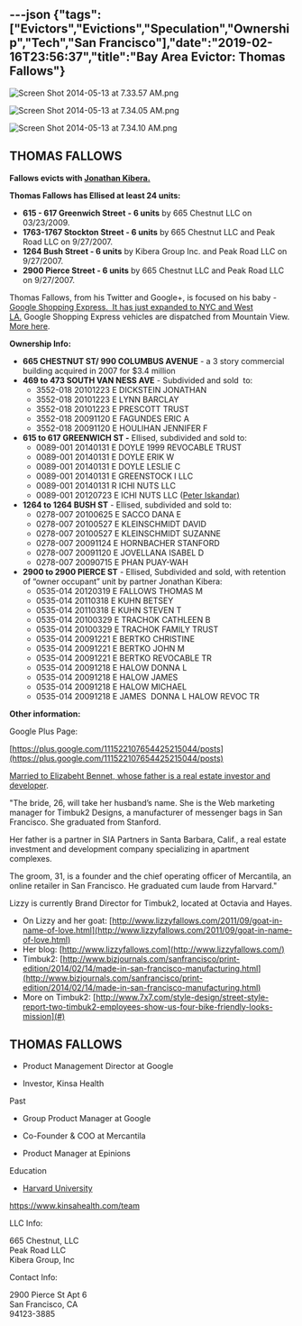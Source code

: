 ---json
{"tags":["Evictors","Evictions","Speculation","Ownership","Tech","San Francisco"],"date":"2019-02-16T23:56:37","title":"Bay Area Evictor: Thomas Fallows"}
---

![Screen Shot 2014-05-13 at 7.33.57 AM.png](/assets/uploads/Screen+Shot+2014-05-13+at+7.33.57+AM.png) 

![Screen Shot 2014-05-13 at 7.34.05 AM.png](/assets/uploads/Screen+Shot+2014-05-13+at+7.34.05+AM.png) 

![Screen Shot 2014-05-13 at 7.34.10 AM.png](/assets/uploads/Screen+Shot+2014-05-13+at+7.34.10+AM.png) 

THOMAS FALLOWS
--------------

**Fallows evicts with [Jonathan Kibera.](/jonathan-kibera)**

**Thomas Fallows has Ellised at least 24 units:**

*   **615 - 617 Greenwich Street** **\- 6 units** by 665 Chestnut LLC on 03/23/2009.
*   **1763-1767 Stockton Street - 6 units** by 665 Chestnut LLC and Peak Road LLC on 9/27/2007.
*   **1264 Bush Street - 6 units** by Kibera Group Inc. and Peak Road LLC on 9/27/2007.
*   **2900 Pierce Street - 6 units** by 665 Chestnut LLC and Peak Road LLC on 9/27/2007. 

Thomas Fallows, from his Twitter and Google+, is focused on his baby - [Google Shopping Express.  It has just expanded to NYC and West LA.](http://nypost.com/2014/05/05/google-expands-same-day-delivery-service-to-manhattan-la/) Google Shopping Express vehicles are dispatched from Mountain View. [More here](http://blogs.wsj.com/digits/2014/06/03/google-enlists-major-shippers-to-expand-delivery-service/). 

**Ownership Info:**

*   **665 CHESTNUT ST/ 990 COLUMBUS AVENUE** \- a 3 story commercial building acquired in 2007 for $3.4 million
*   **469 to 473 SOUTH VAN NESS AVE** - Subdivided and sold  to:
    *   3552-018 20101223 E DICKSTEIN JONATHAN
    *   3552-018 20101223 E LYNN BARCLAY
    *   3552-018 20101223 E PRESCOTT TRUST
    *   3552-018 20091120 E FAGUNDES ERIC A
    *   3552-018 20091120 E HOULIHAN JENNIFER F
*   **615 to 617 GREENWICH ST -**  Ellised, subdivided and sold to:
    *   0089-001 20140131 E DOYLE 1999 REVOCABLE TRUST
    *   0089-001 20140131 E DOYLE ERIK W
    *   0089-001 20140131 E DOYLE LESLIE C
    *   0089-001 20140131 E GREENSTOCK I LLC
    *   0089-001 20140131 R ICHI NUTS LLC
    *   0089-001 20120723 E ICHI NUTS LLC ([Peter Iskandar)](/peter-iskandar)
*   **1264 to 1264 BUSH ST** - Ellised, subdivided and sold to:
    *   0278-007 20100625 E SACCO DANA E
    *   0278-007 20100527 E KLEINSCHMIDT DAVID
    *   0278-007 20100527 E KLEINSCHMIDT SUZANNE
    *   0278-007 20091124 E HORNBACHER STANFORD
    *   0278-007 20091120 E JOVELLANA ISABEL D
    *   0278-007 20090715 E PHAN PUAY-WAH
*   **2900 to 2900 PIERCE ST** - Ellised, Subdivided and sold, with retention of “owner occupant” unit by partner Jonathan Kibera:
    *   0535-014 20120319 E FALLOWS THOMAS M
    *   0535-014 20110318 E KUHN BETSEY
    *   0535-014 20110318 E KUHN STEVEN T
    *   0535-014 20100329 E TRACHOK CATHLEEN B
    *   0535-014 20100329 E TRACHOK FAMILY TRUST
    *   0535-014 20091221 E BERTKO CHRISTINE
    *   0535-014 20091221 E BERTKO JOHN M
    *   0535-014 20091221 E BERTKO REVOCABLE TR
    *   0535-014 20091218 E HALOW DONNA L
    *   0535-014 20091218 E HALOW JAMES
    *   0535-014 20091218 E HALOW MICHAEL
    *   0535-014 20091218 E JAMES  DONNA L HALOW REVOC TR

**Other information:**

Google Plus Page:

[https://plus.google.com/111522107654425215044/posts](https://plus.google.com/111522107654425215044/posts)

[Married to Eliz](#)[abeht Bennet, whose father is a real estate investor and developer](#). 

"The bride, 26, will take her husband’s name. She is the Web marketing manager for Timbuk2 Designs, a manufacturer of messenger bags in San Francisco. She graduated from Stanford.

Her father is a partner in SIA Partners in Santa Barbara, Calif., a real estate investment and development company specializing in apartment complexes.

The groom, 31, is a founder and the chief operating officer of Mercantila, an online retailer in San Francisco. He graduated cum laude from Harvard."

Lizzy is currently Brand Director for Timbuk2, located at Octavia and Hayes.

*   On Lizzy and her goat: [http://www.lizzyfallows.com/2011/09/goat-in-name-of-love.html](http://www.lizzyfallows.com/2011/09/goat-in-name-of-love.html)
*   Her blog: [http://www.lizzyfallows.com](http://www.lizzyfallows.com/)
*   Timbuk2: [http://www.bizjournals.com/sanfrancisco/print-edition/2014/02/14/made-in-san-francisco-manufacturing.html](http://www.bizjournals.com/sanfrancisco/print-edition/2014/02/14/made-in-san-francisco-manufacturing.html)
*   More on Timbuk2: [http://www.7x7.com/style-design/street-style-report-two-timbuk2-employees-show-us-four-bike-friendly-looks-mission](#)

THOMAS FALLOWS
--------------

*   Product Management Director at Google
    
*   Investor, Kinsa Health
    

Past

*   Group Product Manager at Google
    
*   Co-Founder & COO at Mercantila
    
*   Product Manager at Epinions
    

Education

*   [Harvard University](http://www.linkedin.com/edu/harvard-university-18483)
    

https://www.kinsahealth.com/team

LLC Info:

665 Chestnut, LLC  
Peak Road LLC  
Kibera Group, Inc

Contact Info:

2900 Pierce St Apt 6  
San Francisco, CA  
94123-3885

[](http://www.corporationwiki.com/California/San-Francisco/639-Chestnut-St-San-Francisco-CA-94133-a22873270.aspx)